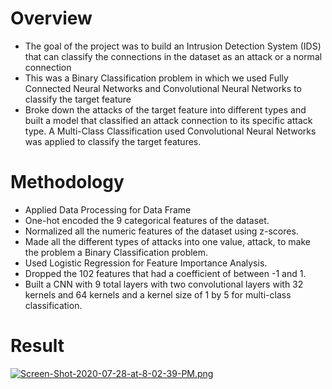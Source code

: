 # Overview

- The goal of the project was to build an Intrusion Detection System (IDS) that can classify the connections in the dataset as an attack or a normal connection
- This was a Binary Classification problem in which we used Fully Connected Neural Networks and Convolutional Neural Networks to classify the target feature
- Broke down the attacks of the target feature into different types and built a model that classified an attack connection to its specific attack type. A Multi-Class Classification used Convolutional Neural Networks was applied to classify the target features.

# Methodology

- Applied Data Processing for Data Frame
- One-hot encoded the 9 categorical features of the dataset.
- Normalized all the numeric features of the dataset using z-scores.
- Made all the different types of attacks into one value, attack, to make the problem a Binary Classification problem.
- Used Logistic Regression for Feature Importance Analysis.
- Dropped the 102 features that had a coefficient of between -1 and 1.
- Built a CNN with 9 total layers with two convolutional layers with 32 kernels and 64 kernels and a kernel size of 1 by 5 for multi-class classification.

# Result

[![Screen-Shot-2020-07-28-at-8-02-39-PM.png](https://i.postimg.cc/hG3cNcZz/Screen-Shot-2020-07-28-at-8-02-39-PM.png)](https://postimg.cc/NyT3HqcB)